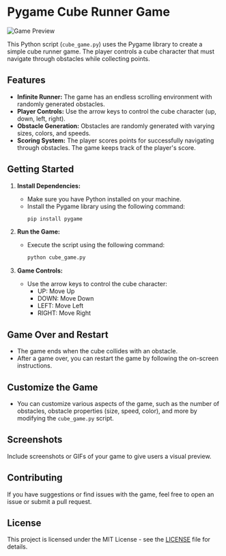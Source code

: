 # Pygame Cube Runner Game

![Game Preview](game_preview.png)

This Python script (`cube_game.py`) uses the Pygame library to create a simple cube runner game. The player controls a cube character that must navigate through obstacles while collecting points.

## Features

- **Infinite Runner:** The game has an endless scrolling environment with randomly generated obstacles.
- **Player Controls:** Use the arrow keys to control the cube character (up, down, left, right).
- **Obstacle Generation:** Obstacles are randomly generated with varying sizes, colors, and speeds.
- **Scoring System:** The player scores points for successfully navigating through obstacles. The game keeps track of the player's score.

## Getting Started

1. **Install Dependencies:**
   - Make sure you have Python installed on your machine.
   - Install the Pygame library using the following command:
     ```bash
     pip install pygame
     ```

2. **Run the Game:**
   - Execute the script using the following command:
     ```bash
     python cube_game.py
     ```

3. **Game Controls:**
   - Use the arrow keys to control the cube character:
     - UP: Move Up
     - DOWN: Move Down
     - LEFT: Move Left
     - RIGHT: Move Right

## Game Over and Restart

- The game ends when the cube collides with an obstacle.
- After a game over, you can restart the game by following the on-screen instructions.

## Customize the Game

- You can customize various aspects of the game, such as the number of obstacles, obstacle properties (size, speed, color), and more by modifying the `cube_game.py` script.

## Screenshots

Include screenshots or GIFs of your game to give users a visual preview.

## Contributing

If you have suggestions or find issues with the game, feel free to open an issue or submit a pull request.

## License

This project is licensed under the MIT License - see the [LICENSE](LICENSE) file for details.
